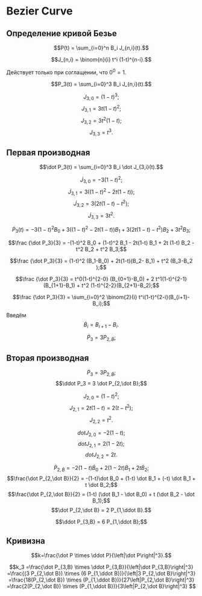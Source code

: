 # Bezier Curve

## Определение кривой Безье

$$P(t) = \sum_{i=0}^n B_i J_{n,i}(t).$$

$$J_{n,i} = \binom{n}{i} t^i (1-t)^{n-i}.$$

Действует только при соглащении, что $0^0 = 1$.

$$P_3(t) = \sum_{i=0}^3 B_i J_{n,i}(t).$$

$$J_{3,0} = (1-t)^3;$$
$$J_{3,1} = 3 t (1-t)^2;$$
$$J_{3,2} = 3 t^2 (1-t);$$
$$J_{3,3} = t^3.$$

## Первая производная

$$\dot P_3(t) = \sum_{i=0}^3 B_i \dot J_{3,i}(t).$$

$$\dot J_{3,0} = -3 (1-t)^2;$$
$$\dot J_{3,1} = 3 ((1-t)^2 - 2t(1-t));$$
$$\dot J_{3,2} = 3 (2t (1-t) - t^2);$$
$$\dot J_{3,3} = 3 t^2.$$

$$\dot P_3(t) = -3 (1-t)^2 B_0 + 3 ((1-t)^2 - 2t(1-t)) B_1 + 3 (2t (1-t) - t^2) B_2 + 3 t^2 B_3;$$

$$\frac {\dot P_3}{3} = -(1-t)^2 B_0 + (1-t)^2 B_1 - 2t(1-t) B_1 + 2t (1-t) B_2 - t^2 B_2 + t^2 B_3;$$

$$\frac {\dot P_3}{3} = (1-t)^2 (B_1-B_0) + 2t(1-t)(B_2- B_1) + t^2 (B_3-B_2 );$$

$$\frac {\dot P_3}{3} = t^0(1-t)^{2-0} (B_{0+1}-B_0) + 2 t^1(1-t)^{2-1}(B_{1+1}-B_1) + t^2 (1-t)^{2-2}(B_{2+1}-B_2);$$

$$\frac {\dot P_3}{3} = \sum_{i=0}^2 \binom{2}{i} t^i(1-t)^{2-i}(B_{i+1}-B_i);$$

Введём
$$\dot B_i = B_{i+1}-B_i.$$

$$\dot P_3 = 3 P_{2,\dot B};$$

## Вторая производная

$$\dot P_3 = 3 P_{2,\dot B};$$
$$\ddot P_3 = 3 \dot P_{2,\dot B};$$

$$J_{2,0} = (1-t)^2;$$
$$J_{2,1} = 2 t(1-t) = 2(t-t^2);$$
$$J_{2,2} = t^2.$$

$$dot J_{2,0} = -2(1-t);$$
$$dot J_{2,1} = 2 (1-2t);$$
$$dot J_{2,2} = 2t.$$

$$\dot P_{2,\dot B} = -2(1-t)\dot B_0 + 2 (1-2t) \dot B_1 + 2t \dot B_2;$$
$$\frac{\dot P_{2,\dot B}}{2} = -(1-t)\dot B_0 + (1-t) \dot B_1 + (-t) \dot B_1 + t \dot B_2;$$
$$\frac{\dot P_{2,\dot B}}{2} = (1-t) (\dot B_1 - \dot B_0) + t (\dot B_2 - \dot B_1);$$
$$\dot P_{2,\dot B} = 2 P_{1,\ddot B}.$$

$$\ddot P_{3,B} = 6 P_{1,\ddot B};$$

## Кривизна

$$k=\frac{\dot P \times \ddot P}{\left|\dot P\right|^3}.$$

$$k_3
=\frac{\dot P_{3,B} \times \ddot P_{3,B}}{\left|\dot P_{3,B}\right|^3}
=\frac{(3 P_{2,\dot B}) \times (6 P_{1,\ddot B})}{\left|3 P_{2,\dot B}\right|^3}
=\frac{18(P_{2,\dot B}) \times (P_{1,\ddot B})}{27\left|P_{2,\dot B}\right|^3}
=\frac{2(P_{2,\dot B}) \times (P_{1,\ddot B})}{3\left|P_{2,\dot B}\right|^3}
$$
